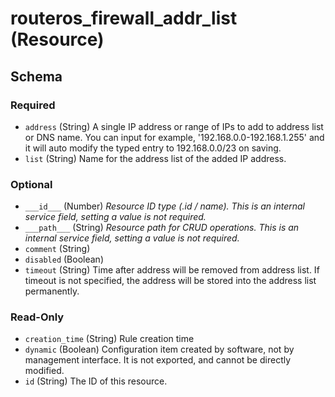# routeros_firewall_addr_list (Resource)




<!-- schema generated by tfplugindocs -->
## Schema

### Required

- `address` (String) A single IP address or range of IPs to add to address list or DNS name. You can input for example, '192.168.0.0-192.168.1.255' and it will auto modify the typed entry to 192.168.0.0/23 on saving.
- `list` (String) Name for the address list of the added IP address.

### Optional

- `___id___` (Number) <em>Resource ID type (.id / name). This is an internal service field, setting a value is not required.</em>
- `___path___` (String) <em>Resource path for CRUD operations. This is an internal service field, setting a value is not required.</em>
- `comment` (String)
- `disabled` (Boolean)
- `timeout` (String) Time after address will be removed from address list. If timeout is not specified, the address will be stored into the address list permanently.

### Read-Only

- `creation_time` (String) Rule creation time
- `dynamic` (Boolean) Configuration item created by software, not by management interface. It is not exported, and cannot be directly modified.
- `id` (String) The ID of this resource.


